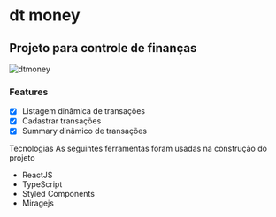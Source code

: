 # dt money
## Projeto para controle de finanças

![dtmoney](https://user-images.githubusercontent.com/69044157/170895343-9f916e40-7b03-490d-853d-5efd70d631a3.gif)


### Features

- [x] Listagem dinâmica de transações
- [x] Cadastrar transações
- [x] Summary dinâmico de transações  

Tecnologias
As seguintes ferramentas foram usadas na construção do projeto

- ReactJS
- TypeScript
- Styled Components
- Miragejs
